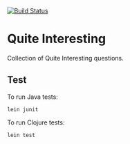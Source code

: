 [![Build Status](https://travis-ci.org/hwasungmars/qi.svg)](https://travis-ci.org/hwasungmars/qi)

# Quite Interesting

Collection of Quite Interesting questions.

## Test

To run Java tests:

`lein junit`

To run Clojure tests:

`lein test`

